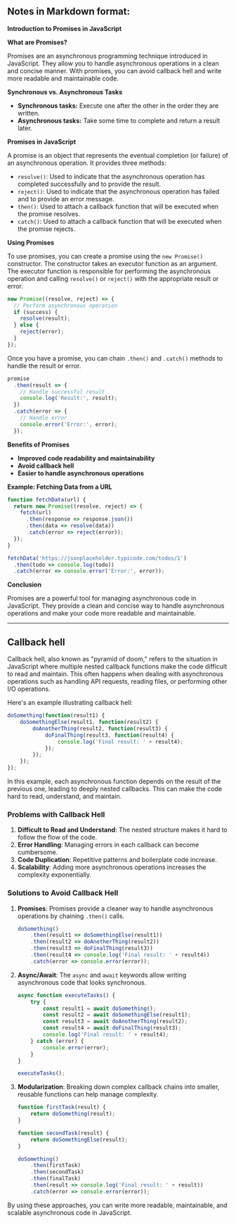 ## Notes in Markdown format:

**Introduction to Promises in JavaScript**

**What are Promises?**

Promises are an asynchronous programming technique introduced in JavaScript. They allow you to handle asynchronous operations in a clean and concise manner. With promises, you can avoid callback hell and write more readable and maintainable code.

**Synchronous vs. Asynchronous Tasks**

* **Synchronous tasks:** Execute one after the other in the order they are written.
* **Asynchronous tasks:** Take some time to complete and return a result later.

**Promises in JavaScript**

A promise is an object that represents the eventual completion (or failure) of an asynchronous operation. It provides three methods:

* `resolve()`: Used to indicate that the asynchronous operation has completed successfully and to provide the result.
* `reject()`: Used to indicate that the asynchronous operation has failed and to provide an error message.
* `then()`: Used to attach a callback function that will be executed when the promise resolves.
* `catch()`: Used to attach a callback function that will be executed when the promise rejects.

**Using Promises**

To use promises, you can create a promise using the `new Promise()` constructor. The constructor takes an executor function as an argument. The executor function is responsible for performing the asynchronous operation and calling `resolve()` or `reject()` with the appropriate result or error.

```javascript
new Promise((resolve, reject) => {
  // Perform asynchronous operation
  if (success) {
    resolve(result);
  } else {
    reject(error);
  }
});
```

Once you have a promise, you can chain `.then()` and `.catch()` methods to handle the result or error.

```javascript
promise
  .then(result => {
    // Handle successful result
    console.log('Result:', result);
  })
  .catch(error => {
    // Handle error
    console.error('Error:', error);
  });
```

**Benefits of Promises**

* **Improved code readability and maintainability**
* **Avoid callback hell**
* **Easier to handle asynchronous operations**

**Example: Fetching Data from a URL**

```javascript
function fetchData(url) {
  return new Promise((resolve, reject) => {
    fetch(url)
      .then(response => response.json())
      .then(data => resolve(data))
      .catch(error => reject(error));
  });
}

fetchData('https://jsonplaceholder.typicode.com/todos/1')
  .then(todo => console.log(todo))
  .catch(error => console.error('Error:', error));
```

**Conclusion**

Promises are a powerful tool for managing asynchronous code in JavaScript. They provide a clean and concise way to handle asynchronous operations and make your code more readable and maintainable.


---

## Callback hell
Callback hell, also known as "pyramid of doom," refers to the situation in JavaScript where multiple nested callback functions make the code difficult to read and maintain. This often happens when dealing with asynchronous operations such as handling API requests, reading files, or performing other I/O operations.

Here's an example illustrating callback hell:

```javascript
doSomething(function(result1) {
    doSomethingElse(result1, function(result2) {
        doAnotherThing(result2, function(result3) {
            doFinalThing(result3, function(result4) {
                console.log('Final result: ' + result4);
            });
        });
    });
});
```

In this example, each asynchronous function depends on the result of the previous one, leading to deeply nested callbacks. This can make the code hard to read, understand, and maintain. 

### Problems with Callback Hell
1. **Difficult to Read and Understand**: The nested structure makes it hard to follow the flow of the code.
2. **Error Handling**: Managing errors in each callback can become cumbersome.
3. **Code Duplication**: Repetitive patterns and boilerplate code increase.
4. **Scalability**: Adding more asynchronous operations increases the complexity exponentially.

### Solutions to Avoid Callback Hell

1. **Promises**: Promises provide a cleaner way to handle asynchronous operations by chaining `.then()` calls.
    ```javascript
    doSomething()
        .then(result1 => doSomethingElse(result1))
        .then(result2 => doAnotherThing(result2))
        .then(result3 => doFinalThing(result3))
        .then(result4 => console.log('Final result: ' + result4))
        .catch(error => console.error(error));
    ```

2. **Async/Await**: The `async` and `await` keywords allow writing asynchronous code that looks synchronous.
    ```javascript
    async function executeTasks() {
        try {
            const result1 = await doSomething();
            const result2 = await doSomethingElse(result1);
            const result3 = await doAnotherThing(result2);
            const result4 = await doFinalThing(result3);
            console.log('Final result: ' + result4);
        } catch (error) {
            console.error(error);
        }
    }

    executeTasks();
    ```

3. **Modularization**: Breaking down complex callback chains into smaller, reusable functions can help manage complexity.
    ```javascript
    function firstTask(result) {
        return doSomething(result);
    }

    function secondTask(result) {
        return doSomethingElse(result);
    }

    doSomething()
        .then(firstTask)
        .then(secondTask)
        .then(finalTask)
        .then(result => console.log('Final result: ' + result))
        .catch(error => console.error(error));
    ```

By using these approaches, you can write more readable, maintainable, and scalable asynchronous code in JavaScript.
